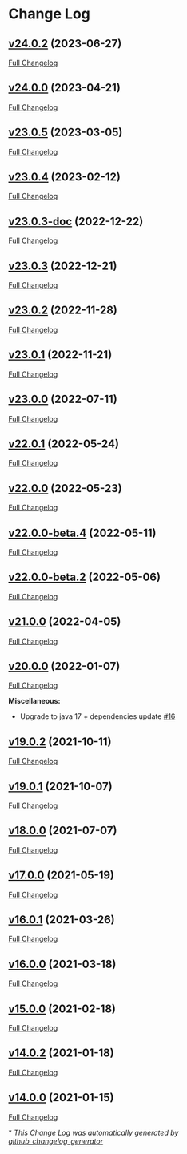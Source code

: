 # Change Log

## [v24.0.2](https://github.com/gisaia/ARLAS-permissions/tree/v24.0.2) (2023-06-27)

[Full Changelog](https://github.com/gisaia/ARLAS-permissions/compare/v24.0.0...v24.0.2)

## [v24.0.0](https://github.com/gisaia/ARLAS-permissions/tree/v24.0.0) (2023-04-21)

[Full Changelog](https://github.com/gisaia/ARLAS-permissions/compare/v23.0.5...v24.0.0)

## [v23.0.5](https://github.com/gisaia/ARLAS-permissions/tree/v23.0.5) (2023-03-05)

[Full Changelog](https://github.com/gisaia/ARLAS-permissions/compare/v23.0.4...v23.0.5)

## [v23.0.4](https://github.com/gisaia/ARLAS-permissions/tree/v23.0.4) (2023-02-12)

[Full Changelog](https://github.com/gisaia/ARLAS-permissions/compare/v23.0.3-doc...v23.0.4)

## [v23.0.3-doc](https://github.com/gisaia/ARLAS-permissions/tree/v23.0.3-doc) (2022-12-22)

[Full Changelog](https://github.com/gisaia/ARLAS-permissions/compare/v23.0.3...v23.0.3-doc)

## [v23.0.3](https://github.com/gisaia/ARLAS-permissions/tree/v23.0.3) (2022-12-21)

[Full Changelog](https://github.com/gisaia/ARLAS-permissions/compare/v23.0.2...v23.0.3)

## [v23.0.2](https://github.com/gisaia/ARLAS-permissions/tree/v23.0.2) (2022-11-28)

[Full Changelog](https://github.com/gisaia/ARLAS-permissions/compare/v23.0.1...v23.0.2)

## [v23.0.1](https://github.com/gisaia/ARLAS-permissions/tree/v23.0.1) (2022-11-21)

[Full Changelog](https://github.com/gisaia/ARLAS-permissions/compare/v23.0.0...v23.0.1)

## [v23.0.0](https://github.com/gisaia/ARLAS-permissions/tree/v23.0.0) (2022-07-11)

[Full Changelog](https://github.com/gisaia/ARLAS-permissions/compare/v22.0.1...v23.0.0)

## [v22.0.1](https://github.com/gisaia/ARLAS-permissions/tree/v22.0.1) (2022-05-24)

[Full Changelog](https://github.com/gisaia/ARLAS-permissions/compare/v22.0.0...v22.0.1)

## [v22.0.0](https://github.com/gisaia/ARLAS-permissions/tree/v22.0.0) (2022-05-23)

[Full Changelog](https://github.com/gisaia/ARLAS-permissions/compare/v22.0.0-beta.4...v22.0.0)

## [v22.0.0-beta.4](https://github.com/gisaia/ARLAS-permissions/tree/v22.0.0-beta.4) (2022-05-11)

[Full Changelog](https://github.com/gisaia/ARLAS-permissions/compare/v22.0.0-beta.2...v22.0.0-beta.4)

## [v22.0.0-beta.2](https://github.com/gisaia/ARLAS-permissions/tree/v22.0.0-beta.2) (2022-05-06)

[Full Changelog](https://github.com/gisaia/ARLAS-permissions/compare/v21.0.0...v22.0.0-beta.2)

## [v21.0.0](https://github.com/gisaia/ARLAS-permissions/tree/v21.0.0) (2022-04-05)

[Full Changelog](https://github.com/gisaia/ARLAS-permissions/compare/v20.0.0...v21.0.0)

## [v20.0.0](https://github.com/gisaia/ARLAS-permissions/tree/v20.0.0) (2022-01-07)

[Full Changelog](https://github.com/gisaia/ARLAS-permissions/compare/v19.0.2...v20.0.0)

**Miscellaneous:**

- Upgrade to java 17 + dependencies update [\#16](https://github.com/gisaia/ARLAS-permissions/issues/16)

## [v19.0.2](https://github.com/gisaia/ARLAS-permissions/tree/v19.0.2) (2021-10-11)

[Full Changelog](https://github.com/gisaia/ARLAS-permissions/compare/v19.0.1...v19.0.2)

## [v19.0.1](https://github.com/gisaia/ARLAS-permissions/tree/v19.0.1) (2021-10-07)

[Full Changelog](https://github.com/gisaia/ARLAS-permissions/compare/v18.0.0...v19.0.1)

## [v18.0.0](https://github.com/gisaia/ARLAS-permissions/tree/v18.0.0) (2021-07-07)

[Full Changelog](https://github.com/gisaia/ARLAS-permissions/compare/v17.0.0...v18.0.0)

## [v17.0.0](https://github.com/gisaia/ARLAS-permissions/tree/v17.0.0) (2021-05-19)

[Full Changelog](https://github.com/gisaia/ARLAS-permissions/compare/v16.0.1...v17.0.0)

## [v16.0.1](https://github.com/gisaia/ARLAS-permissions/tree/v16.0.1) (2021-03-26)

[Full Changelog](https://github.com/gisaia/ARLAS-permissions/compare/v16.0.0...v16.0.1)

## [v16.0.0](https://github.com/gisaia/ARLAS-permissions/tree/v16.0.0) (2021-03-18)

[Full Changelog](https://github.com/gisaia/ARLAS-permissions/compare/v15.0.0...v16.0.0)

## [v15.0.0](https://github.com/gisaia/ARLAS-permissions/tree/v15.0.0) (2021-02-18)

[Full Changelog](https://github.com/gisaia/ARLAS-permissions/compare/v14.0.2...v15.0.0)

## [v14.0.2](https://github.com/gisaia/ARLAS-permissions/tree/v14.0.2) (2021-01-18)

[Full Changelog](https://github.com/gisaia/ARLAS-permissions/compare/v14.0.0...v14.0.2)

## [v14.0.0](https://github.com/gisaia/ARLAS-permissions/tree/v14.0.0) (2021-01-15)

[Full Changelog](https://github.com/gisaia/ARLAS-permissions/compare/eb1a0e5f7a62589b1f1be466b75d821d66a55727...v14.0.0)



\* *This Change Log was automatically generated by [github_changelog_generator](https://github.com/skywinder/Github-Changelog-Generator)*
